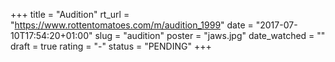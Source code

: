 +++
title = "Audition"
rt_url = "https://www.rottentomatoes.com/m/audition_1999"
date = "2017-07-10T17:54:20+01:00"
slug = "audition"
poster = "jaws.jpg"
date_watched = ""
draft = true
rating = "-"
status = "PENDING"
+++